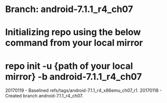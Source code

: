 # Branch: android-7.1.1_r4_ch07
# Initializing repo using the below command from your local mirror
# repo init -u {path of your local mirror} -b android-7.1.1_r4_ch07

20170119 - Baselined refs/tags/android-7.1.1_r4_x86emu_ch07_r1.
20170118 - Created branch android-7.1.1_r4_ch07.

